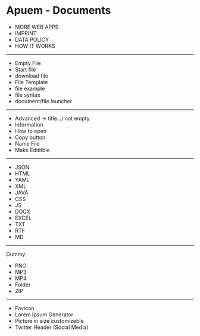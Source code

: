 # Apuem - Documents

- MORE WEB APPS
- IMPRINT
- DATA POLICY
- HOW IT WORKS

---

- Empty File
- Start file
- download file
- File Template
- file example
- file syntax
- document/file launcher

---

- Advanced -> title.../ not empty
- Information
- How to open
- Copy button
- Name File
- Make Edititble

---

- JSON
- HTML
- YAML
- XML
- JAVA
- CSS
- JS
- DOCX
- EXCEL
- TXT
- RTF
- MD

---

Dummy:

- PNG
- MP3
- MP4
- Folder
- ZIP

---

- Favicon
- Lorem Ipsum Generator
- Picture in size customizeble
- Twitter Header (Social Media)
